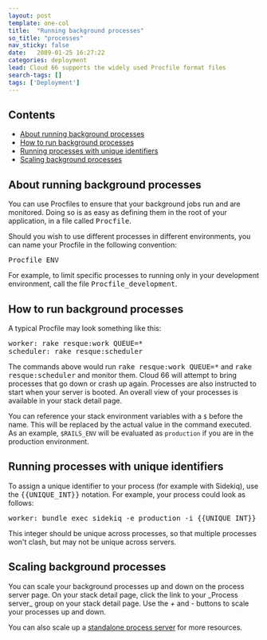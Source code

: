 ```yaml
---
layout: post
template: one-col
title:  "Running background processes"
so_title: "processes"
nav_sticky: false
date:   2089-01-25 16:27:22
categories: deployment
lead: Cloud 66 supports the widely used Procfile format files
search-tags: []
tags: ['Deployment']
---
```


<h2>Contents</h2>
<ul class="page-toc">
	<li>
		<a href="#about">About running background processes</a>
	</li>
	<li>
		<a href="#how">How to run background processes</a>
	</li>
	<li>
		<a href="#unique">Running processes with unique identifiers</a>
	</li>	
	<li>
		<a href="#scale">Scaling background processes</a>
	</li>
</ul>

<h2 id="about">About running background processes</h2>
You can use Procfiles to ensure that your background jobs run and are monitored. Doing so is as easy as defining them in the root of your application, in a file called <kbd>Procfile</kbd>.

Should you wish to use different processes in different environments, you can name your Procfile in the following convention:

<pre class="terminal">
Procfile_ENV
</pre>

For example, to limit specific processes to running only in your development environment, call the file <kbd>Procfile_development</kbd>.

<h2 id="how">How to run background processes</h2>
A typical Procfile may look something like this:
<pre class="terminal">
worker: rake resque:work QUEUE=*
scheduler: rake resque:scheduler
</pre>

The commands above would run <kbd>rake resque:work QUEUE=*</kbd> and <kbd>rake resque:scheduler</kbd> and monitor them. Cloud 66 will attempt to bring processes that go down or crash up again. Processes are also instructed to start when your server is booted. An overall view of your processes is available in your stack detail page.

You can reference your stack environment variables with a `$` before the name. This will be replaced by the actual value in the command executed. As an example, `$RAILS_ENV` will be evaluated as `production` if you are in the production environment.

<h2 id="unique">Running processes with unique identifiers</h2>
To assign a unique identifier to your process (for example with Sidekiq), use the <kbd>&#123;&#123;UNIQUE_INT&#125;&#125;</kbd> notation. For example, your process could look as follows:

<pre class="terminal">
worker: bundle exec sidekiq -e production -i &#123;&#123;UNIQUE_INT&#125;&#125;
</pre>	

This integer should be unique across processes, so that multiple processes won't clash, but may not be unique across servers.

<h2 id="scale">Scaling background processes</h2>
You can scale your background processes up and down on the process server page. On your stack detail page, click the link to your _Process server_ group on your stack detail page. Use the <i>+</i> and <i>-</i> buttons to scale your processes up and down.

You can also scale up a [standalone process server](/deployment/scaling.html#process) for more resources.